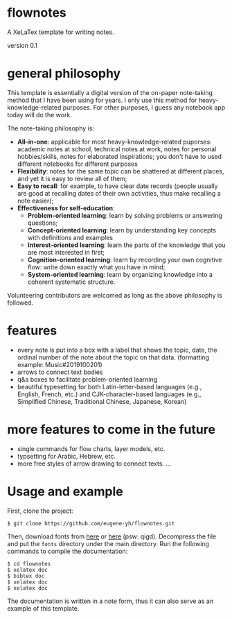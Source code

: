 # flownotes
A XeLaTex template for writing notes.

version 0.1

# general philosophy
This template is essentially a digital version of the on-paper note-taking method that I have been using for years. I only use this method for heavy-knowledge-related purposes. For other purposes, I guess any notebook app today will do the work.

The note-taking philosophy is:
* **All-in-one**: applicable for most heavy-knowledge-related puporses: academic notes at school, technical notes at work, notes for personal hobbies/skills, notes for elaborated inspirations; you don't have to used different notebooks for different purposes
* **Flexibility**: notes for the same topic can be shattered at different places, and yet it is easy to review all of them;
* **Easy to recall**: for example, to have clear date records (people usually are good at recalling dates of their own activities, thus make recalling a note easier);
* **Effectiveness for self-education**:
  - **Problem-oriented learning**: learn by solving problems or answering questions;
  - **Concept-oriented learning**: learn by understanding key concepts with definitions and examples 
  - **Interest-oriented learning**: learn the parts of the knowledge that you are most interested in first;
  - **Cognition-oriented learning**: learn by recording your own cognitive flow: write down exactly what you have in mind;
  - **System-oriented learning**: learn by organizing knowledge into a coherent systematic structure.

 Volunteering contributors are welcomed as long as the above philosophy is followed.

# features
* every note is put into a box with a label that shows the topic, date, the ordinal number of the note about the topic on that data. (formatting example: Music#2019100201)
* arrows to connect text bodies
* q&a boxes to facilitate problem-oriented learning
* beautiful typesetting for both Latin-letter-based languages (e.g., English, French, etc.) and CJK-character-based languages (e.g., Simplified Chinese, Traditional Chinese, Japanese, Korean)

# more features to come in the future
* single commands for flow charts, layer models, etc.
* typsetting for Arabic, Hebrew, etc.
* more free styles of arrow drawing to connect texts.
...

# Usage and example
First, clone the project:

    $ git clone https://github.com/eugene-yh/flownotes.git

Then, download fonts from [here](https://drive.google.com/file/d/1E5KRONs4xPmC0HXqNc_GINk_RUqor9Pg/view?usp=sharing) or [here](https://pan.baidu.com/s/1QDR_wqdsLmmfQ863HPG5tQ) (psw: qigd). Decompress the file and put the `fonts` directory under the main directory.
Run the following commands to compile the documentation:
    
    $ cd flownotes
    $ xelatex doc
    $ bibtex doc
    $ xelatex doc
    $ xelatex doc    

The documentation is written in a note form, thus it can also serve as an example of this template.
